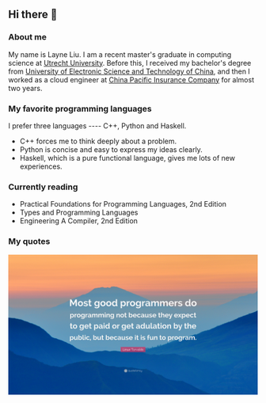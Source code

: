 ## Hi there 👋

### About me
My name is Layne Liu. I am a recent master's graduate in computing science at [Utrecht University](https://www.uu.nl/en). 
Before this, I received my bachelor's degree from [University of Electronic Science and Technology of China](https://en.uestc.edu.cn/),
and then I worked as a cloud engineer at [China Pacific Insurance Company](https://www.cpic.com.cn/) for almost two years.

### My favorite programming languages
I prefer three languages ---- C++, Python and Haskell.
- C++ forces me to think deeply about a problem.
- Python is concise and easy to express my ideas clearly.
- Haskell, which is a pure functional language, gives me lots of new experiences. 

### Currently reading
- Practical Foundations for Programming Languages, 2nd Edition
- Types and Programming Languages
- Engineering A Compiler, 2nd Edition
### My quotes
![How to be a good programmer](./figures/programmers.jpg)
